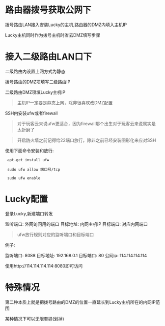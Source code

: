 # 路由器拨号获取公网下

拨号路由LAN接入安装Lucky的主机,路由器的DMZ内填入主机IP

Lucky主机同时作为拨号主机时省去DMZ填写步骤

# 接入二级路由LAN口下

二级路由内设置上网方式为静态

拨号路由的DMZ项填写二级路由IP

二级路由DMZ项填Lucky主机IP

> 主机IP一定要是静态上网，除非很喜欢改DMZ配置

SSH内安装ufw或者firewall

> 对于玩客云来说ufw更适合，因为firewall那个出生对于玩客云来说属实是太折磨了

> 开启防火墙之前记得给22端口放行，除非之前已经安装图形化来应对SSH

使用下面命令安装和放行:

     apt-get install ufw

     sudo ufw allow 端口号/tcp

     sudo ufw enable

# Lucky配置

登录Lucky,新建端口转发

监听端口: 外网访问用的端口
目标地址: 内网主机IP
目标端口: 对应内网端口

> ufw放行规则对应的监听端口和目标端口

例子:

监听端口: 8088
目标地址: 192.168.0.1
目标端口: 80
公网ip: 114.114.114.114

使用http://114.114.114.114:8080即可访问

# 特殊情况

第二种本质上就是把拨号路由的DMZ的位置一直延长到Lucky主机所在的内网IP范围

某种情况下可以无限套娃(划掉)


